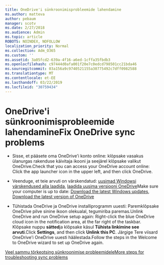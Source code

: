 ```yaml
---
title: OneDrive'i sünkroonimisprobleemide lahendamine
ms.author: matteva
author: pebaum
manager: scotv
ms.date: 2/27/2018
ms.audience: Admin
ms.topic: article
ROBOTS: NOINDEX, NOFOLLOW
localization_priority: Normal
ms.collection: Adm_O365
ms.custom: ''
ms.assetid: 3a05fcd2-639a-4f16-a6ed-1cffa35fbdb3
ms.openlocfilehash: c97444d0afa001f20e7c0edcd798501cc21bda46
ms.sourcegitcommit: 03a156a9c9740521155a30775492c7dff0982588
ms.translationtype: MT
ms.contentlocale: et-EE
ms.lasthandoff: 03/22/2019
ms.locfileid: "30759434"
---
```

# <a name="fix-onedrive-sync-problems"></a><span data-ttu-id="148cc-102">OneDrive'i sünkroonimisprobleemide lahendamine</span><span class="sxs-lookup"><span data-stu-id="148cc-102">Fix OneDrive sync problems</span></span>

- <span data-ttu-id="148cc-103">Sisse, et pääsete oma OneDrive'i konto online: klõpsake vasakus ülanurgas rakenduse käivitaja ikooni ja seejärel klõpsake valikut OneDrive.</span><span class="sxs-lookup"><span data-stu-id="148cc-103">Check that you can access your OneDrive account online: Click the app launcher icon in the upper left, and then click OneDrive.</span></span>
    
- <span data-ttu-id="148cc-104">Veenduge, et teie arvuti on värskendatud: [uusimad Windowsi värskendused alla laadida](http://go.microsoft.com/fwlink/p/?LinkId=825773), [laadida uusima versiooni OneDrive](https://go.microsoft.com/fwlink/p/?linkid=844652)</span><span class="sxs-lookup"><span data-stu-id="148cc-104">Make sure your computer is up to date: [Download the latest Windows updates](http://go.microsoft.com/fwlink/p/?LinkId=825773), [Download the latest version of OneDrive](https://go.microsoft.com/fwlink/p/?linkid=844652)</span></span>
    
- <span data-ttu-id="148cc-105">Tühistada OneDrive ja OneDrive installiprogramm uuesti: Paremklõpsake OneDrive pilve sinine ikoon olekualal, tegumiriba paremas.</span><span class="sxs-lookup"><span data-stu-id="148cc-105">Unlink OneDrive and run OneDrive setup again: Right-click the blue OneDrive cloud icon in the notification area, at the far right of the taskbar.</span></span> <span data-ttu-id="148cc-106">Klõpsake nuppu **sätted**ja klõpsake käsul **Tühista linkimine see arvuti**.</span><span class="sxs-lookup"><span data-stu-id="148cc-106">Click **Settings**, and then click **Unlink this PC**.</span></span> <span data-ttu-id="148cc-107">Järgige Tere viisard OneDrive'i OneDrive uuesti häälestada.</span><span class="sxs-lookup"><span data-stu-id="148cc-107">Follow the steps in the Welcome to OneDrive wizard to set up OneDrive again.</span></span>
    
[<span data-ttu-id="148cc-108">Veel sammu tõrkeotsing sünkroonimise probleemidele</span><span class="sxs-lookup"><span data-stu-id="148cc-108">More steps for troubleshooting sync problems</span></span>](https://go.microsoft.com/fwlink/?linkid=866431)
  

